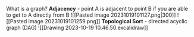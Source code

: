 What is a graph?
**Adjacency** - point A is adjacent to point B if you are able to get to A directly from B
![[Pasted image 20231019101127.png|300]]
![[Pasted image 20231019101259.png]]
**Topological Sort** - directed acyclic graph (DAG)
![[Drawing 2023-10-19 10.46.50.excalidraw]]